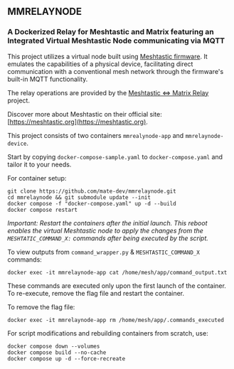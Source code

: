 ## MMRELAYNODE
### A Dockerized Relay for Meshtastic and Matrix featuring an Integrated Virtual Meshtastic Node communicating via MQTT

This project utilizes a virtual node built using [Meshtastic firmware](https://github.com/meshtastic/firmware). It emulates the capabilities of a physical device, facilitating direct communication with a conventional mesh network through the firmware's built-in MQTT functionality.

The relay operations are provided by the [Meshtastic <=> Matrix Relay](https://github.com/geoffwhittington/meshtastic-matrix-relay) project.

Discover more about Meshtastic on their official site: [https://meshtastic.org](https://meshtastic.org).

This project consists of two containers `mmrealynode-app` and `mmrelaynode-device`.

Start by copying `docker-compose-sample.yaml` to `docker-compose.yaml` and tailor it to your needs.

For container setup:

```
git clone https://github.com/mate-dev/mmrelaynode.git
cd mmrelaynode && git submodule update --init
docker compose -f "docker-compose.yaml" up -d --build
docker compose restart
```

*Important: Restart the containers after the initial launch. This reboot enables the virtual Meshtastic node to apply the changes from the `MESHTATIC_COMMAND_X:` commands after being executed by the script.*


To view outputs from `command_wrapper.py` & `MESHTASTIC_COMMAND_X` commands:
```
docker exec -it mmrelaynode-app cat /home/mesh/app/command_output.txt
```

These commands are executed only upon the first launch of the container. To re-execute, remove the flag file and restart the container.

To remove the flag file:
```
docker exec -it mmrelaynode-app rm /home/mesh/app/.commands_executed
```

For script modifications and rebuilding containers from scratch, use:

```
docker compose down --volumes
docker compose build --no-cache
docker compose up -d --force-recreate 
```
